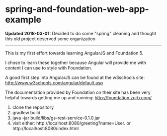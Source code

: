 # spring-and-foundation-web-app-example

**Updated 2018-03-01:** Decided to do some "spring" cleaning and thought this old project deserved some organization
___
This is my first effort towards learning AngularJS and Foundation 5.

I chose to learn these together because Angular will provide me with content I can use to style with Foundation.

A good first step into AngularJS can be found at the w3schools site:
http://www.w3schools.com/angular/default.asp

The documentation provided by Foundation on their site has been very helpful towards getting me up and running:
http://foundation.zurb.com/

1) clone the repository
2) gradlew build
3) java -jar build/libs/gs-rest-service-0.1.0.jar
4) visit either:
    http://localhost:8080/greeting?name=User.
    or
    http://localhost:8080/index.html
